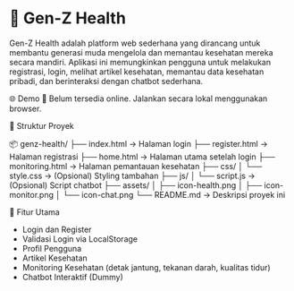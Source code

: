 # 💖 Gen-Z Health
Gen-Z Health adalah platform web sederhana yang dirancang untuk membantu generasi muda mengelola dan memantau kesehatan mereka secara mandiri. Aplikasi ini memungkinkan pengguna untuk melakukan registrasi, login, melihat artikel kesehatan, memantau data kesehatan pribadi, dan berinteraksi dengan chatbot sederhana.

🌐 Demo
📌 Belum tersedia online. Jalankan secara lokal menggunakan browser.

📁 Struktur Proyek

📦 genz-health/
├── index.html             → Halaman login
├── register.html          → Halaman registrasi
├── home.html              → Halaman utama setelah login
├── monitoring.html        → Halaman pemantauan kesehatan
├── css/
│   └── style.css          → (Opsional) Styling tambahan
├── js/
│   └── script.js          → (Opsional) Script chatbot
├── assets/
│   ├── icon-health.png
│   ├── icon-monitor.png
│   └── icon-chat.png
└── README.md              → Deskripsi proyek ini

🔑 Fitur Utama
- Login dan Register
- Validasi Login via LocalStorage
- Profil Pengguna
- Artikel Kesehatan
- Monitoring Kesehatan (detak jantung, tekanan darah, kualitas tidur)
- Chatbot Interaktif (Dummy)
